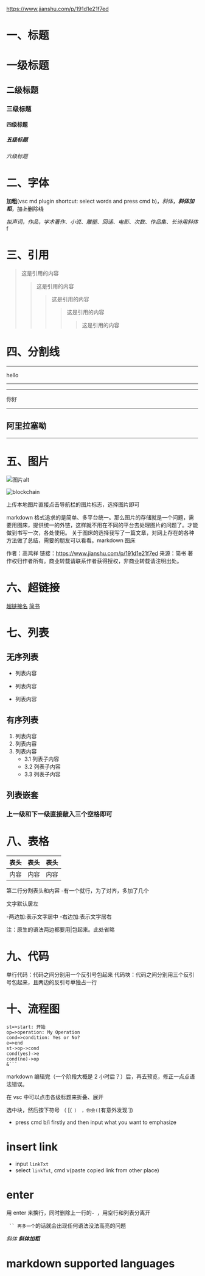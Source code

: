 https://www.jianshu.com/p/191d1e21f7ed

# 一、标题

# 一级标题

## 二级标题

### 三级标题

#### 四级标题

##### 五级标题

###### 六级标题

# 二、字体

**加粗**(vsc md plugin shortcut: select words and press cmd b)，_斜体_，**_斜体加粗_**，~~加上删除线~~

*拟声词，作品，学术著作、小说、雕塑、回话、电影、次数、作品集、长诗用斜体*f

# 三、引用

> 这是引用的内容
>
> > 这是引用的内容
> >
> > > 这是引用的内容
> > >
> > > > 这是引用的内容
> > > >
> > > > > 这是引用的内容

# 四、分割线

---

hello

---

---

你好

---

## 阿里拉塞呦

---

# 五、图片

![图片alt](图片地址 '图片title')

![blockchain](https://ss0.bdstatic.com/70cFvHSh_Q1YnxGkpoWK1HF6hhy/it/u=702257389,1274025419&fm=27&gp=0.jpg '区块链')

上传本地图片直接点击导航栏的图片标志，选择图片即可

markdown 格式追求的是简单、多平台统一。那么图片的存储就是一个问题，需要用图床，提供统一的外链，这样就不用在不同的平台去处理图片的问题了。才能做到书写一次，各处使用。
关于图床的选择我写了一篇文章，对网上存在的各种方法做了总结，需要的朋友可以看看。markdown 图床

作者：高鸿祥
链接：https://www.jianshu.com/p/191d1e21f7ed
来源：简书
著作权归作者所有。商业转载请联系作者获得授权，非商业转载请注明出处。

# 六、超链接

[超链接名](超链接地址 '超链接title')
[简书](https://jianshu.com '简书，写作好平台')

# 七、列表

## 无序列表

- 列表内容

* 列表内容

- 列表内容

## 有序列表

1. 列表内容
2. 列表内容
3. 列表内容
   - 3.1 列表子内容
   * 3.2 列表子内容
   - 3.3 列表子内容

## 列表嵌套

### 上一级和下一级直接敲入三个空格即可

# 八、表格

| 表头 | 表头 | 表头 |
| ---- | :--: | ---- |
| 内容 | 内容 | 内容 |

第二行分割表头和内容 -有一个就行，为了对齐，多加了几个

文字默认居左

-两边加:表示文字居中 -右边加:表示文字居右

注：原生的语法两边都要用|包起来。此处省略


# 九、代码

单行代码：代码之间分别用一个反引号包起来
代码块：代码之间分别用三个反引号包起来，且两边的反引号单独占一行

# 十、流程图

````flow
st=>start: 开始
op=>operation: My Operation
cond=>condition: Yes or No?
e=>end
st->op->cond
cond(yes)->e
cond(no)->op
&```

````

markdown 编辑完（一个阶段大概是 2 小时后？）后，再去预览，修正一点点语法错误。

在 vsc 中可以点击各级标题来折叠、展开

选中块，然后按下符号 （ [(` ） ，你会([`有意外发现`])

- press cmd b/i firstly and then input what you want to emphasize

# insert link

- input `linkTxt`
- select `linkTxt`, cmd v(paste copied link from other place)

# enter

用 enter 来换行，同时删除上一行的`- `，用空行和列表分离开

` `` 再多一个`的话就会出现任何语法没法高亮的问题

_斜体_ **_斜体加粗_**

# markdown supported languages
